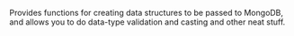 Provides functions for creating data structures to be passed to MongoDB, and allows you to do data-type validation and casting and other neat stuff.
